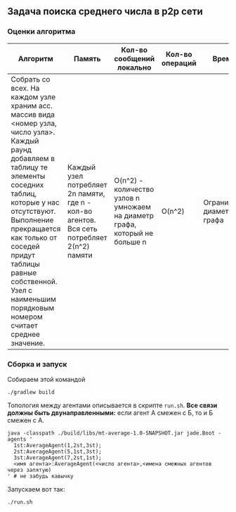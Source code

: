 ## Задача поиска среднего числа в p2p сети

### Оценки алгоритма
| Алгоритм                                                                                                                                                                                                                                                                              | Память | Кол-во сообщений локально | Кол-во операций | Время | Кол-во ребёр | Кол-во сообщений в центр |
|---------------------------------------------------------------------------------------------------------------------------------------------------------------------------------------------------------------------------------------------------------------------------------------|--------|---------------------------|-----------------|-------|--------------|--------------------------|
| Собрать со всех. На каждом узле храним асс. массив вида <номер узла, число узла>. Каждый раунд добавляем в таблицу те элементы соседних таблиц, которые у нас отсутствуют. Выполнение прекращается как только от соседей придут таблицы равные собственной. Узел с наименьшим порядковым номером считает среднее значение. | Каждый узел потребляет 2n памяти, где n - кол-во агентов. Вся сеть потребляет 2(n^2) памяти  | O(n^2) - количество узлов n умножаем на диаметр графа, который не больше n | O(n^2) | Ограничено диаметром графа | Любое | 1 |

### Сборка и запуск
Собираем этой командой
```shell
./gradlew build
```

Топология между агентами описывается в скрипте `run.sh`. **Все связи должны быть двунаправленными:**
если агент А смежен с Б, то и Б смежен с А.
```shell
java -classpath ./build/libs/mt-average-1.0-SNAPSHOT.jar jade.Boot -agents '
  1st:AverageAgent(1,2st,3st);
  2st:AverageAgent(5,1st,3st);
  3st:AverageAgent(7,2st,1st);
  <имя агента>:AverageAgent(<число агента>,<имена смежных агентов через запятую)
' # не забудь кавычку
```

Запускаем вот так:
```shell
./run.sh
```


